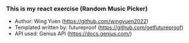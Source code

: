 ### This is my react exercise (Random Music Picker)

- Author: Wing Yuen (https://github.com/wingyuen2022)
- Templated written by: futureproof (https://github.com/getfutureproof)
- API used: Genius API (https://docs.genius.com/)